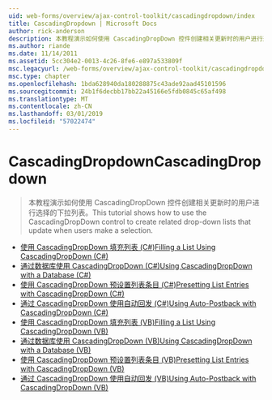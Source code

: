 ```yaml
---
uid: web-forms/overview/ajax-control-toolkit/cascadingdropdown/index
title: CascadingDropdown | Microsoft Docs
author: rick-anderson
description: 本教程演示如何使用 CascadingDropDown 控件创建相关更新时的用户进行选择的下拉列表。
ms.author: riande
ms.date: 11/14/2011
ms.assetid: 5cc304e2-0013-4c26-8fe6-e897a533809f
msc.legacyurl: /web-forms/overview/ajax-control-toolkit/cascadingdropdown
msc.type: chapter
ms.openlocfilehash: 1bda628940da180288875c43ade92aad45101596
ms.sourcegitcommit: 24b1f6decbb17bb22a45166e5fdb0845c65af498
ms.translationtype: MT
ms.contentlocale: zh-CN
ms.lasthandoff: 03/01/2019
ms.locfileid: "57022474"
---
```

<a name="cascadingdropdown"></a><span data-ttu-id="bbfd5-103">CascadingDropdown</span><span class="sxs-lookup"><span data-stu-id="bbfd5-103">CascadingDropdown</span></span>
====================
> <span data-ttu-id="bbfd5-104">本教程演示如何使用 CascadingDropDown 控件创建相关更新时的用户进行选择的下拉列表。</span><span class="sxs-lookup"><span data-stu-id="bbfd5-104">This tutorial shows how to use the CascadingDropDown control to create related drop-down lists that update when users make a selection.</span></span>


- [<span data-ttu-id="bbfd5-105">使用 CascadingDropDown 填充列表 (C#)</span><span class="sxs-lookup"><span data-stu-id="bbfd5-105">Filling a List Using CascadingDropDown (C#)</span></span>](filling-a-list-using-cascadingdropdown-cs.md)
- [<span data-ttu-id="bbfd5-106">通过数据库使用 CascadingDropDown (C#)</span><span class="sxs-lookup"><span data-stu-id="bbfd5-106">Using CascadingDropDown with a Database (C#)</span></span>](using-cascadingdropdown-with-a-database-cs.md)
- [<span data-ttu-id="bbfd5-107">使用 CascadingDropDown 预设置列表条目 (C#)</span><span class="sxs-lookup"><span data-stu-id="bbfd5-107">Presetting List Entries with CascadingDropDown (C#)</span></span>](presetting-list-entries-with-cascadingdropdown-cs.md)
- [<span data-ttu-id="bbfd5-108">通过 CascadingDropDown 使用自动回发 (C#)</span><span class="sxs-lookup"><span data-stu-id="bbfd5-108">Using Auto-Postback with CascadingDropDown (C#)</span></span>](using-auto-postback-with-cascadingdropdown-cs.md)
- [<span data-ttu-id="bbfd5-109">使用 CascadingDropDown 填充列表 (VB)</span><span class="sxs-lookup"><span data-stu-id="bbfd5-109">Filling a List Using CascadingDropDown (VB)</span></span>](filling-a-list-using-cascadingdropdown-vb.md)
- [<span data-ttu-id="bbfd5-110">通过数据库使用 CascadingDropDown (VB)</span><span class="sxs-lookup"><span data-stu-id="bbfd5-110">Using CascadingDropDown with a Database (VB)</span></span>](using-cascadingdropdown-with-a-database-vb.md)
- [<span data-ttu-id="bbfd5-111">使用 CascadingDropDown 预设置列表条目 (VB)</span><span class="sxs-lookup"><span data-stu-id="bbfd5-111">Presetting List Entries with CascadingDropDown (VB)</span></span>](presetting-list-entries-with-cascadingdropdown-vb.md)
- [<span data-ttu-id="bbfd5-112">通过 CascadingDropDown 使用自动回发 (VB)</span><span class="sxs-lookup"><span data-stu-id="bbfd5-112">Using Auto-Postback with CascadingDropDown (VB)</span></span>](using-auto-postback-with-cascadingdropdown-vb.md)

